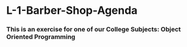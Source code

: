 # L-1-Barber-Shop-Agenda

### This is an exercise for one of our College Subjects: Object Oriented Programming
